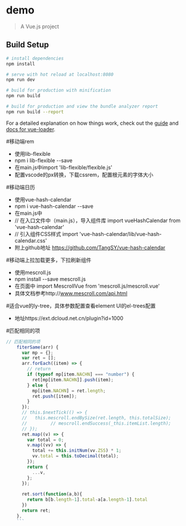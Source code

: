 # demo

> A Vue.js project

## Build Setup

``` bash
# install dependencies
npm install

# serve with hot reload at localhost:8080
npm run dev

# build for production with minification
npm run build

# build for production and view the bundle analyzer report
npm run build --report
```

For a detailed explanation on how things work, check out the [guide](http://vuejs-templates.github.io/webpack/) and [docs for vue-loader](http://vuejs.github.io/vue-loader).

#移动端rem
- 使用lib-flexible 
- npm i lib-flexible --save
- 在main.js中import 'lib-flexible/flexible.js'
- 配置vscode的px转换，下载cssrem，配置根元素的字体大小


#移动端日历
- 使用vue-hash-calendar
- npm i vue-hash-calendar --save
- 在main.js中
- // 在入口文件中（main.js），导入组件库
import vueHashCalendar from 'vue-hash-calendar'
- // 引入组件CSS样式
import 'vue-hash-calendar/lib/vue-hash-calendar.css'
- 附上github地址 https://github.com/TangSY/vue-hash-calendar

#移动端上拉加载更多，下拉刷新组件
- 使用mescroll.js
- npm install --save mescroll.js
- 在页面中 import MescrollVue from 'mescroll.js/mescroll.vue'
- 具体文档参考http://www.mescroll.com/api.html
 
#适合vue的ly-tree，具体参数配置查看element UI的el-trees配置
- 地址https://ext.dcloud.net.cn/plugin?id=1000


#匹配相同的项
```js
// 匹配相同的项
    fiterSame(arr) {
      var mp = {};
      var ret = [];
      arr.forEach((item) => {
        // return
        if (typeof mp[item.NACHN] === "number") {
          ret[mp[item.NACHN]].push(item);
        } else {
          mp[item.NACHN] = ret.length;
          ret.push([item]);
        }
      });
      // this.$nextTick(() => {
      //   this.mescroll.endBySize(ret.length, this.totalSize);
      //         // mescroll.endSuccess(_this.itemList.length);
      // });
      ret.map((v) => {
        var total = 0;
        v.map((vv) => {
          total += this.initNum(vv.ZSS) * 1;
          vv.total = this.toDecimal(total);
        });
        return {
          ...v,
        };
      });
     
      ret.sort(function(a,b){
        return b[b.length-1].total-a[a.length-1].total
      })
      return ret;
    },
    ```
